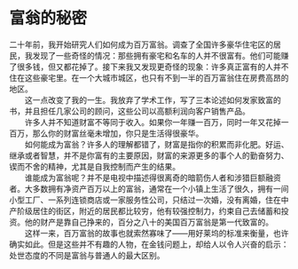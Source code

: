# 富翁的秘密

二十年前，我开始研究人们如何成为百万富翁。调查了全国许多豪华住宅区的居民，我发现了一些奇怪的情况：那些拥有豪宅和名车的人并不很富有。他们可能赚了很多钱，但又都花掉了。接下来我又发现更奇怪的现象：许多真正富有的人并不住在这些豪宅里。在一个大城市城区，也只有不到一半的百万富翁住在房费高昂的地区。  
　　这一点改变了我的一生。我放弃了学术工作，写了三本论述如何发家致富的书，并且担任几家公司的顾问，这些公司以高额利润向客户销售产品。  
　　许多人并不知道财富不等同于收入。如果你一年赚一百万，同时一年又花掉一百万，那么你的财富丝毫未增加，你只是生活得很豪华。  
　　如何能成为富翁？许多人的理解都错了，财富是指你的积累而非化肥。好运、继承或者智慧，并不是你富有的主要原因，财富的来源更多的事个人的勤奋努力、锲而不舍的精神，尤其是自我控制而产生的结果。  
　　谁能成为富翁呢？并不是电视中描述得很离奇的暗箭伤人者和涉猎巨额融资者。大多数拥有净资产百万以上的富翁，通常在一个小镇上生活了很久，拥有一间小型工厂、一系列连锁商店或一家服务性公司，只结过一次婚，没有离婚，住在中产阶级居住的街区，附近的居民都比较穷，他有较强控制力，约束自己去储蓄和投资。他的财产是靠自己挣来的，百分之八十的美国百万富翁是第一代致富的。  
　　这样一来，百万富翁的故事也就索然寡味了——用好莱坞的标准来衡量，也许确实如此。但是这些并不有趣的人物，在金钱问题上，却给人以令人兴奋的启示：处世态度的不同是富翁与普通人的最大区别。
  